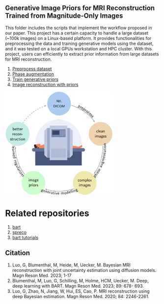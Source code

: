 ## Generative Image Priors for MRI Reconstruction Trained from Magnitude-Only Images

This folder includes the scripts that implement the workflow proposed in our paper. This project has a certain capacity to handle a large dataset (~100k images) on a Linux-based platform. It provides functionalities for preprocessing the data and training generative models using the dataset, and it was tested on a local GPUs workstation and HPC cluster. With this project, users can efficiently to extract prior information from large datasets for MRI reconstruction.

1. [Preprocess dataset](./scripts/augmentation)
2. [Phase augmentation](./scripts/augmentation)
3. [Train generative priors](./scripts/train)
4. [Image reconstruction with priors](./scripts/recon)

<img src="./misc/overview-1.png" alt="workflow" width="350"/>

# Related repositories
1. [bart](https://github.com/mrirecon/bart)
2. [spreco](https://github.com/mrirecon/spreco)
3. [bart tutorials](https://github.com/mrirecon/bart-workshop)


## Citation
1. Luo, G, Blumenthal, M, Heide, M, Uecker, M. Bayesian MRI reconstruction with joint uncertainty estimation using diffusion models. Magn Reson Med. 2023; 1-17
2. Blumenthal, M, Luo, G, Schilling, M, Holme, HCM, Uecker, M. Deep, deep learning with BART. Magn Reson Med. 2023; 89: 678- 693.
3. Luo, G, Zhao, N, Jiang, W, Hui, ES, Cao, P. MRI reconstruction using deep Bayesian estimation. Magn Reson Med. 2020; 84: 2246-2261.
